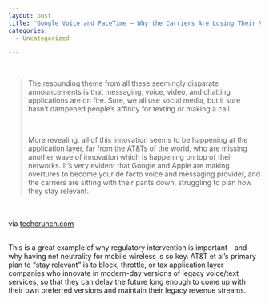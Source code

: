 ```yaml
---
layout: post
title: 'Google Voice and FaceTime – Why the Carriers Are Losing Their Voice'
categories:
  - Uncategorized

---
```


<div class="posterous_bookmarklet_entry"><br /><blockquote class="posterous_long_quote"><p>The resounding theme from all these seemingly disparate announcements is that messaging, voice, video, and chatting applications are on fire. Sure, we all use social media, but it sure hasn’t dampened people’s affinity for texting or making a call.</p><br /><p>More revealing, all of this innovation seems to be happening at the application layer, far from the AT&amp;Ts of the world, who are missing another wave of innovation which is happening on top of their networks. It’s very evident that Google and Apple are making overtures to become your de facto voice and messaging provider, and the carriers are sitting with their pants down, struggling to plan how they stay relevant.</p></blockquote><br /><br /><div class="posterous_quote_citation">via <a href="http://techcrunch.com/2010/11/07/google-voice-and-facetime-why-the-carriers-are-losing-their-voice/">techcrunch.com</a></div><br /><p>This is a great example of why regulatory intervention is important - and why having net neutrality for mobile wireless is so key.  AT&amp;T et al&#8217;s primary plan to &#8220;stay relevant&#8221; is to block, throttle, or tax application layer companies who innovate in modern-day versions of legacy voice/text services, so that they can delay the future long enough to come up with their own preferred versions and maintain their legacy revenue streams.</p></div><div class="blogger-post-footer"><img width="1" height="1" src="https://blogger.googleusercontent.com/tracker/8920950033468593796-2929322605997195755?l=openmobile.blogspot.com" alt="" /></div>
